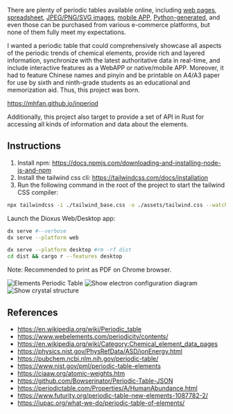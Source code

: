
There are plenty of periodic tables available online,
including [web pages](https://ptable.com),
[spreadsheet](https://www.vertex42.com/ExcelTemplates/periodic-table-of-elements.htm),
[JPEG/PNG/SVG images](https://commons.wikimedia.org/wiki/File:Periodic_table_large.svg),
[mobile APP](https://github.com/baotlake/periodic-table-pro),
[Python-generated](https://github.com/lmmentel/mendeleev),
and even those can be purchased from various e-commerce platforms,
but none of them fully meet my expectations.

I wanted a periodic table that could comprehensively showcase all aspects of the periodic
trends of chemical elements, provide rich and layered information, synchronize with the latest
authoritative data in real-time, and include interactive features as a WebAPP or native/mobile
APP. Moreover, it had to feature Chinese names and pinyin and be printable on A4/A3 paper for
use by sixth and ninth-grade students as an educational and memorization aid.
Thus, this project was born.

<https://mhfan.github.io/inperiod>

Additionally, this project also target to provide a set of API in Rust for accessing
all kinds of information and data about the elements.

## Instructions

1. Install npm: <https://docs.npmjs.com/downloading-and-installing-node-js-and-npm>
2. Install the tailwind css cli: <https://tailwindcss.com/docs/installation>
3. Run the following command in the root of the project to start the tailwind CSS compiler:

```bash
npx tailwindcss -i ./tailwind_base.css -o ./assets/tailwind.css --watch
```

Launch the Dioxus Web/Desktop app:

```bash
dx serve #--verbose
dx serve --platform web

dx serve --platform desktop #rm -rf dist
cd dist && cargo r --features desktop
```

Note: Recommended to print as PDF on Chrome browser.

![Elements Periodic Table](https://github.com/user-attachments/assets/34632195-1344-4377-a02e-d654e88a0afb)
![Show electron configuration diagram](https://github.com/user-attachments/assets/e6a46fba-04cf-4275-b1e0-db78aecf307d)
![Show crystal structure](https://github.com/user-attachments/assets/32518da9-e1b5-4314-95bc-cffa43ec6fc4)

## References

* <https://en.wikipedia.org/wiki/Periodic_table>
* <https://www.webelements.com/periodicity/contents/>
* <https://en.wikipedia.org/wiki/Category:Chemical_element_data_pages>
* <https://physics.nist.gov/PhysRefData/ASD/ionEnergy.html>
* <https://pubchem.ncbi.nlm.nih.gov/periodic-table/>
* <https://www.nist.gov/pml/periodic-table-elements>
* <https://ciaaw.org/atomic-weights.htm>
* <https://github.com/Bowserinator/Periodic-Table-JSON>
* <https://periodictable.com/Properties/A/HumanAbundance.html>
* <https://www.futurity.org/periodic-table-new-elements-1087782-2/>
* <https://iupac.org/what-we-do/periodic-table-of-elements/>
